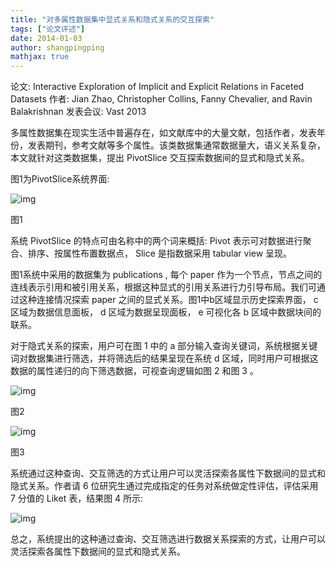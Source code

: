 ```yaml
---
title: "对多属性数据集中显式关系和隐式关系的交互探索"
tags: ["论文评述"]
date: 2014-01-03
author: shangpingping
mathjax: true
---
```




论文: Interactive Exploration of Implicit and Explicit Relations in Faceted Datasets
作者: Jian Zhao, Christopher Collins, Fanny Chevalier, and Ravin Balakrishnan
发表会议: Vast 2013



多属性数据集在现实生活中普遍存在，如文献库中的大量文献，包括作者，发表年份，发表期刊，参考文献等多个属性。该类数据集通常数据量大，语义关系复杂，本文就针对这类数据集，提出 PivotSlice 交互探索数据间的显式和隐式关系。



图1为PivotSlice系统界面:



![img](http://www.cad.zju.edu.cn/home/vagblog/wp-content/uploads/2014/01/slice12.jpg)

图1



系统 PivotSlice 的特点可由名称中的两个词来概括: Pivot 表示可对数据进行聚合、排序、按属性布置数据点， Slice 是指数据采用 tabular view 呈现。

图1系统中采用的数据集为 publications , 每个 paper 作为一个节点，节点之间的连线表示引用和被引用关系，根据这种显式的引用关系进行力引导布局。我们可通过这种连接情况探索 paper 之间的显式关系。图1中b区域显示历史探索界面， c 区域为数据信息面板， d 区域为数据呈现面板， e 可视化各 b 区域中数据块间的联系。

对于隐式关系的探索，用户可在图 1 中的 a 部分输入查询关键词，系统根据关键词对数据集进行筛选，并将筛选后的结果呈现在系统 d 区域，同时用户可根据这数据的属性递归的向下筛选数据，可视查询逻辑如图 2 和图 3 。



![img](http://www.cad.zju.edu.cn/home/vagblog/wp-content/uploads/2014/01/%E5%9B%BE2.png)

图2



![img](http://www.cad.zju.edu.cn/home/vagblog/wp-content/uploads/2014/01/%E5%9B%BE3.png)

图3



系统通过这种查询、交互筛选的方式让用户可以灵活探索各属性下数据间的显式和隐式关系。作者请 6 位研究生通过完成指定的任务对系统做定性评估，评估采用 7 分值的 Liket 表，结果图 4 所示:



![img](http://www.cad.zju.edu.cn/home/vagblog/wp-content/uploads/2014/01/%E5%9B%BE4.png)



总之，系统提出的这种通过查询、交互筛选进行数据关系探索的方式，让用户可以灵活探索各属性下数据间的显式和隐式关系。 

